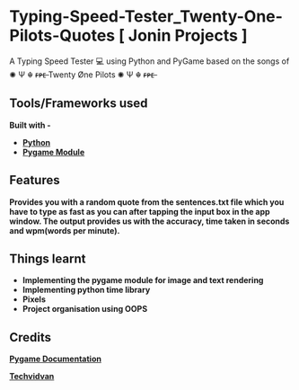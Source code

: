 # Typing-Speed-Tester_Twenty-One-Pilots-Quotes [ Jonin Projects ]
A Typing Speed Tester 💻 using Python  and PyGame based on the songs of ✺ Ψ ☬ ғ̶ᴘ̶ᴇ̶ Twenty Øne Pilots ✺ Ψ ☬ ғ̶ᴘ̶ᴇ̶

## Tools/Frameworks used 
<b>Built with<b> -
 - [Python](https://python.org)
 - [Pygame Module](https://pygame.org)

## Features 
Provides you with a random quote from the sentences.txt file which you have to type as fast as you can after tapping the input box in the app window. The output provides us with the accuracy, time taken in seconds and wpm(words per minute).

## Things learnt 
- Implementing the pygame module for image and text rendering
- Implementing python time library
- Pixels
- Project organisation using OOPS 

## Credits
[Pygame Documentation](https://pygame.org/docs)

[Techvidvan](https://techvidvan.com)


  
